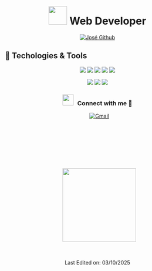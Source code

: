 
<h1 align="center"> <img src = "https://user-images.githubusercontent.com/63050133/156777293-72a6e681-2582-4a9d-ad92-09d1181d47c7.gif" width = 50px height=50px /> Web Developer</h1>
<p align="center">
<a href="https://github.com/JoseLuis21"><img src="https://readme-typing-svg.herokuapp.com?font=Lilita+One&size=35&pause=1000&center=true&vCenter=true&width=435&lines=%2B10++years+coding+experience;Always+learning+new+tech" alt="José Github" /></a>
</p>



## 🔧 Techologies & Tools

<p align="center">
   <img src="https://img.shields.io/badge/Lang-Golang-informational?style=for-the-badge&logo=go&logoColor=white&color=36BBF7" />
  <img src="https://img.shields.io/badge/Lang-Php-informational?style=for-the-badge&logo=php&logoColor=white&color=36BBF7" />
  <img src="https://img.shields.io/badge/Lang-Javascript-informational?style=for-the-badge&logo=javascript&logoColor=white&color=36BBF7" />
  <img src="https://img.shields.io/badge/Lang-TypeScript-informational?style=for-the-badge&logo=typescript&logoColor=white&color=36BBF7" />
  <img src="https://img.shields.io/badge/Shell-Bash-informational?style=for-the-badge&logo=gnu-bash&logoColor=white&color=36BBF7" />
</p>

<p align="center">
  <img src="https://img.shields.io/badge/Tool-Git-informational?style=for-the-badge&logo=git&logoColor=white&color=36BBF7" />
  <img src="https://img.shields.io/badge/Tool-Docker-informational?style=for-the-badge&logo=docker&logoColor=white&color=36BBF7" />
  <img src="https://img.shields.io/badge/Tool-AWS-informational?style=for-the-badge&logo=amazon-aws&logoColor=white&color=36BBF7" />
</p>


<h3 align="center" > <img src="https://media.giphy.com/media/iY8CRBdQXODJSCERIr/giphy.gif" width="30" height="30" style="margin-right: 10px;">Connect with me 🤝 </h3>



 <div align="center"  class="icons-social" style="margin-left: 10px; margin-bottom:50px;">
   <a href="mailto:josephluihs@gmail.com"><img alt="Gmail" title="José Gmail" src="https://img.shields.io/badge/Gmail-D14836?style=for-the-badge&logo=gmail&logoColor=white"></a>
</div>
<br/>
<br/>


 <div align="center"  class="icons-social" style="margin-left: 10px; margin-top:50px;">
<a href="https://github.com/JoseLuis21/github-readme-stats">
  <img height=200 align="center" src="https://github-readme-stats.vercel.app/api?username=joseluis21&show_icons=true&theme=dracula" />
</a>
  </div>
  <br/>
  <br/>

<p align="center">
Last Edited on: 03/10/2025
</p>

